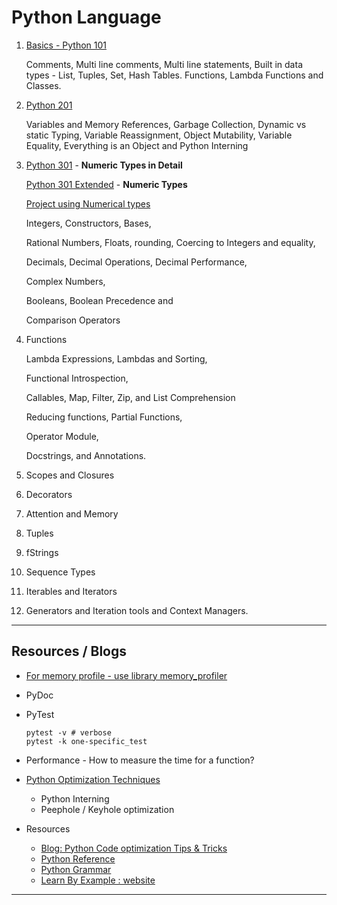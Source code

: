 # Python Language
1. [Basics - Python 101](./Python_101.ipynb)

   Comments, Multi line comments, Multi line statements, Built in data types - List, Tuples, Set, Hash Tables. Functions, Lambda Functions and Classes.

2. [Python 201](./Python_201.ipynb)

   Variables and Memory References, Garbage Collection, Dynamic vs static Typing, Variable Reassignment, Object Mutability, Variable Equality, Everything is an Object and Python Interning

3. [Python 301](./Python_301.ipynb) - **Numeric Types in Detail**

   [Python 301 Extended](./Python_301_ext.ipynb) - **Numeric Types**

   [Project using Numerical types](./Projects/NumericalTypes)

   Integers, Constructors, Bases, 

   Rational Numbers, Floats, rounding, Coercing to Integers and equality, 

   Decimals, Decimal Operations, Decimal Performance, 

   Complex Numbers, 

   Booleans, Boolean Precedence and 

   Comparison Operators

4. Functions

   Lambda Expressions, Lambdas and Sorting, 

   Functional Introspection, 

   Callables, Map, Filter, Zip, and List Comprehension

   Reducing functions, Partial Functions, 

   Operator Module, 

   Docstrings, and Annotations.

5. Scopes and Closures

6. Decorators

7. Attention and Memory

8. Tuples

9. fStrings

10. Sequence Types

11. Iterables and Iterators

12. Generators and Iteration tools and Context Managers.







---

## Resources / Blogs



* [For memory profile - use library memory_profiler](https://pypi.org/project/memory-profiler/)

* PyDoc

* PyTest

  ```
  pytest -v # verbose
  pytest -k one-specific_test
  
  ```

  

* Performance  - How to measure the time for a function?

* [Python Optimization Techniques](./PythonOptimization.ipynb)

  * Python Interning
  * Peephole / Keyhole optimization

* Resources

  * [Blog: Python Code optimization Tips & Tricks](https://www.techbeamers.com/python-code-optimization-tips-tricks)
  * [Python Reference](https://python-reference.readthedocs.io/en/latest/intro.html)
  * [Python Grammar](https://docs.python.org/3/reference/grammar.html)
  * [Learn By Example : website](https://www.learnbyexample.org/python/)

---



